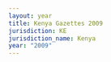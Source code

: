 ```yaml
---
layout: year
title: Kenya Gazettes 2009
jurisdiction: KE
jurisdiction_name: Kenya
year: "2009"
---
```


